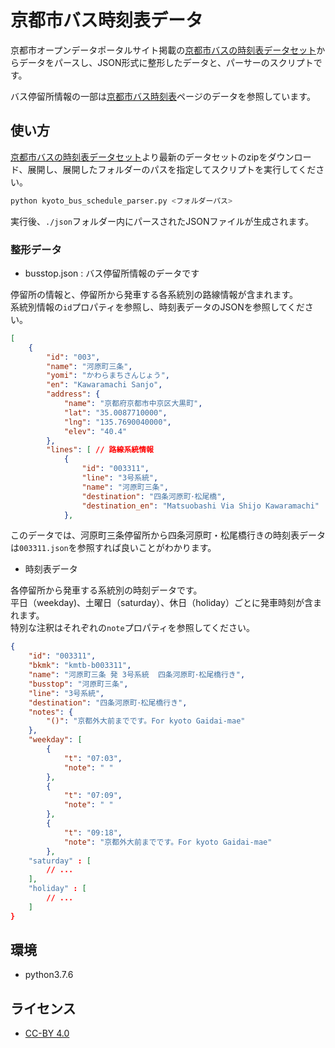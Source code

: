# 京都市バス時刻表データ

京都市オープンデータポータルサイト掲載の[京都市バスの時刻表データセット](https://data.city.kyoto.lg.jp/node/14553)からデータをパースし、JSON形式に整形したデータと、パーサーのスクリプトです。  

バス停留所情報の一部は[京都市バス時刻表](http://www2.city.kyoto.lg.jp/kotsu/busdia/bustime.htm)ページのデータを参照しています。  

## 使い方

[京都市バスの時刻表データセット](https://data.city.kyoto.lg.jp/node/14553)より最新のデータセットのzipをダウンロード、展開し、展開したフォルダーのパスを指定してスクリプトを実行してください。

```bash
python kyoto_bus_schedule_parser.py <フォルダーパス>
```

実行後、```./json```フォルダー内にパースされたJSONファイルが生成されます。

### 整形データ

* busstop.json : バス停留所情報のデータです  

停留所の情報と、停留所から発車する各系統別の路線情報が含まれます。  
系統別情報の```id```プロパティを参照し、時刻表データのJSONを参照してください。  

```json
[
    {
        "id": "003",
        "name": "河原町三条",
        "yomi": "かわらまちさんじょう",
        "en": "Kawaramachi Sanjo",
        "address": {
            "name": "京都府京都市中京区大黒町",
            "lat": "35.0087710000",
            "lng": "135.7690040000",
            "elev": "40.4"
        },
        "lines": [ // 路線系統情報
            {
                "id": "003311",
                "line": "3号系統",
                "name": "河原町三条",
                "destination": "四条河原町･松尾橋",
                "destination_en": "Matsuobashi Via Shijo Kawaramachi"
            },
```

このデータでは、河原町三条停留所から四条河原町・松尾橋行きの時刻表データは```003311.json```を参照すれば良いことがわかります。  

* 時刻表データ

各停留所から発車する系統別の時刻データです。  
平日（weekday)、土曜日（saturday）、休日（holiday）ごとに発車時刻が含まれます。  
特別な注釈はそれぞれの```note```プロパティを参照してください。  

```json
{
    "id": "003311",
    "bkmk": "kmtb-b003311",
    "name": "河原町三条 発 3号系統  四条河原町･松尾橋行き",
    "busstop": "河原町三条",
    "line": "3号系統",
    "destination": "四条河原町･松尾橋行き",
    "notes": {
        "()": "京都外大前までです。For kyoto Gaidai-mae"
    },
    "weekday": [
        {
            "t": "07:03",
            "note": " "
        },
        {
            "t": "07:09",
            "note": " "
        },
        {
            "t": "09:18",
            "note": "京都外大前までです。For kyoto Gaidai-mae"
        },
    "saturday" : [
        // ...
    ],
    "holiday" : [
        // ...
    ]
}
```

## 環境

* python3.7.6

## ライセンス

* [CC-BY 4.0](https://creativecommons.org/licenses/by/4.0/deed.ja)  